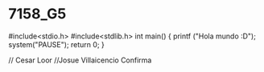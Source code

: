 # 7158_G5

#include<stdio.h>
#include<stdlib.h>
int main()
{
printf ("Hola mundo :D");
system("PAUSE");
return 0;
}

// Cesar Loor
//Josue Villaicencio Confirma
